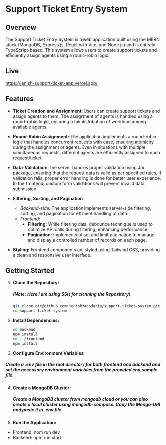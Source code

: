 # Support Ticket Entry System

## Overview

The Support Ticket Entry System is a web application built using the MERN stack (MongoDB, Express.js, React with Vite, and Node.js) and is entirely TypeScript-based. This system allows users to create support tickets and efficiently assign agents using a round-robin logic.

## Live

https://jenish-support-ticket-app.vercel.app/

## Features

- **Ticket Creation and Assignment:** Users can create support tickets and assign agents to them. The assignment of agents is handled using a round-robin logic, ensuring a fair distribution of workload among available agents.

- **Round-Robin Assignment:** The application implements a round-robin logic that handles concurrent requests with ease, ensuring atomicity during the assignment of agents. Even in situations with multiple simultaneous requests, different agents are efficiently assigned to each request/ticket.

- **Data-Validation:** The server handles proper validation using Joi package, ensuring that the request data is valid as per specified rules, if validation fails, proper error handling is done for better user experience. In the frontend, custom form validations will prevent invalid data submission.

- **Filtering, Sorting, and Pagination:**

  - _Backend-side:_ The application implements server-side filtering, sorting, and pagination for efficient handling of data.
  - _Frontend:_
    - **Filtering:** While filtering data, debounce technique is used to optimize API calls during filtering, enhancing performance.
    - **Pagination:** Implements offset and limit pagination to manage and display a controlled number of records on each page.

- **Styling:** Frontend components are styled using Tailwind CSS, providing a clean and responsive user interface.

## Getting Started

1. **Clone the Repository:**

   ##### (Note: Here I am using SSH for clonning the Repository)

   ```bash
   git clone git@github.com:jenishVadodaria/support-ticket-system.git
   cd support-ticket-system

   ```

2. **Install Dependencies:**

   ```bash
   cd backend
   npm install
   cd ../frontend
   npm install

   ```

3. **Configure Environment Variables:**

##### Create a .env file in the root directory for both frontend and backend and set the necessary environment variables from the provided env.sample file.

4. **Create a MongoDB Cluster:**

   ##### Create a MongoDB cluster from mongodb cloud or you can also create a local cluster using mongodb-compass. Copy the Mongo-URI and paste it in .env file.

5. **Run the Application:**

- Frontend: npm run dev
- Backend: npm run start

